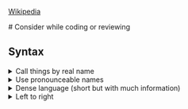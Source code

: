 <p><a href="https://en.wikipedia.org/">Wikipedia</a></p>
# Consider while coding or reviewing

## Syntax
<details>
  <summary>Call things by real name</summary>
  
**Bad**

<p>

```c#
public class Orders
{
    private List<int> _ns;

    public void GetNums(List<int> number)
    {
        _ns = number;
    }
}
```
**Good**

```c#
public class Order
{
    private List<int> _numbers;
    
    public void SetNumbers(List<int> numbers)
    {
        _numbers = numbers;
    }
}
```
</details>

<details>
  <summary>Use pronounceable names</summary>
  
**Bad**

<p>

```c#
public class Employee
{
    public Datetime sWorkDate { get; set; } // what the heck is this
    public Datetime modTime { get; set; } // same here
}


```
**Good**

```c#
public class Employee
{
    public Datetime StartWorkingDate { get; set; }
    public Datetime ModificationTime { get; set; }
}
```
</details>

<details>
  <summary>Dense language (short but with much information)</summary>
  
**Bad**

<p>

```c#
public class Order
{
    private List<int> _orderNumbers;
    
    public void SetOrderNumbers(List<int> orderNumbers)
    {
        _orderNumbers = orderNumbers;
    }
}
```
**Good**

```c#
public class Order
{
    public List<int> Numbers {get; set;}
}
```
</details>

<details>
  <summary>Left to right</summary>
  no horizontal alignment, no pseudo GOTO, no deep nesting which you must read from right to left:  
  **Bad**

<p>

```c#

    public void AddToConsoleInput()
    {
        AddOne(CastValue(ReadFromConsole())))
    }

```

<details>
  <summary>Code/Documenation in englisch</summary>
</details>

* Consider coding style guide of your project see also [C# Code Conventions](https://docs.microsoft.com/de-de/dotnet/csharp/programming-guide/inside-a-program/coding-conventions)  


## Structure

<details>
  <summary>Files, directories and namespaces</summary>
  
  Files and directories should be mirrored in the namespaces.
  Also all Files, directories and namespaces should be mirrored in the structure and names of the test project.

</details>

<details>
  <summary>Order of class members</summary>
  
  The order of the class members should be equal in all files. The order of fields, properties, constructor, public, private etc... Reshaper can refactor your code  automatically.

</details>

<details>
  <summary>Left readability</summary>
  
  **Bad**

<p>

```c#
public Car
{
  public void TireChange(Tire tire)
  {
    var tool = Toolsbox.GetTool();
    var isChanged = tool.TryToChangeTire(tire);
    if(isChanged)
    {
      IsChanged = true;
    }else
    {
      IsChanged = false;
    }
  }
}
```
**Good**

```c#
public Car
{
  public void TireChange()
  {
    TireChangeTool.ChangeTire(_tire);
  }
  
  public bool IsChanged
  {
    get
    {
        if(_tire.IsChanged)
        {
          return true;
        }
        
        return false;
    }
  }
}
```

</details>

<details>
  <summary>Avoid  coupling</summary>
  
  [Couplig](https://en.wikipedia.org/wiki/Coupling_(computer_programming))

</details>

<details>
  <summary>Avoid deep nesting</summary>
  
**Bad**

<p>

```c#
public long Fibonacci(int n)
{
    if (n < 50)
    {
        if (n != 0)
        {
            if (n != 1)
            {
                return Fibonacci(n - 1) + Fibonacci(n - 2);
            }
            else
            {
                return 1;
            }
        }
        else
        {
            return 0;
        }
    }
    else
    {
        throw new System.Exception("Not supported");
    }
}
```
**Good**

```c#
public long Fibonacci(int n)
{
    if (n == 0)
    {
        return 0;
    }

    if (n == 1)
    {
        return 1;
    }

    if (n > 50)
    {
        throw new System.Exception("Not supported");
    }

    return Fibonacci(n - 1) + Fibonacci(n - 2);
}
```
</details>


<details>
  <summary>Avoid hard coded variable annotations inside the code</summary>
  
**Bad**

<p>

```c#
if (user == "admin"){

}
```
**Good**

```c#
const string ADMIN = "Admin"
if (user == ADMIN){
}
```

**Better**
```c#

if (user == UserRoles.Admin.Name) //EnumClass
{
}
```
</details>

<details>
  <summary>Check NULLS at the outside of your code. Better to avoid them beforehand</summary>
  
**Bad**

<p>

```c#
public void CheckInPerson(Person person)
{
    Booker.CheckIn(person.ID);
}
```
**Good**

```c#
public void CheckInPerson(Person person)
{
    if(person == null)
    {
      throw new ArgumentNullException();
    }
    Booker.CheckIn(person.ID);
}
```

**Better**
```c#

public void CheckInPerson(Person person = new Person())
{
    Booker.CheckIn(person.ID);
}
```
</details>


<details>
  <summary>Avoid Side Effects with Layered Architecture</summary>
There are functions with side effects (A side effect could be writing to a file or DB or modifying some global variable).
It is better to seperate them from pure functions. And seperate them to the outside of the architecture (their are the parts
  of the software which is most likely to change).
  
**Bad**
  
<p>

```c#
public void CheckInPerson(Person person)
{
    Booker.CheckIn(person.ID);
    Console.WriteLine(person.ID);
    ...
}
```
</details>

<details>
  <summary>Don't use Singleton Pattern</summary>

    * They are generally used as a global instance.But there hiding dependencies instead of exposing them through interfaces.  
    * Faking them out in tests is not easy  
    * They carry state around for the lifetime of the application (so ordered tests should be nessecary)  

</details>

<details>
  <summary>Avoid more then one parameter</summary>
  
**Bad**
  
<p>

```c#
public void CreateMenu(string title, string body, string buttonText, bool cancellable)
{
    // ...
}
```

**Good**

```c#
public class MenuConfig
{
    public string Title { get; set; }
    public string Body { get; set; }
    public string ButtonText { get; set; }
    public bool Cancellable { get; set; }
}

var config = new MenuConfig
{
    Title = "Foo",
    Body = "Bar",
    ButtonText = "Baz",
    Cancellable = true
};

public void CreateMenu(MenuConfig config)
{
    // ...
}
```
</details>


<details>
  <summary>Use encapsulation</summary>
  
**Bad**
  
<p>

```c#
public class Save
{
    public int Treasure;
}
```

**Good**
  
<p>

```c#
public class Save
{
    public int Treasure {get; }
    public Save(int treasure){
      Treasure = treasure;
    }
}
```

</details>

<details>
  <summary>Use method chaining</summary>
  
[Fluent API](https://de.wikipedia.org/wiki/Fluent_Interface)


</details>


<details>
  <summary>Prefer composition over inheritance</summary>
  
Inheritance couples the code strongly and you can't read it very well.

Only use inheritance when you can reuse much code. Then the code doublication outnumbers the readablility.


</details>


## Design Principles

<details>
  <summary>Single Responsebility</summary>
A function / class should do one thing. Or better: It should have only one reason to change.
  
**Bad**
  
<p>

```c#
public void CheckInPerson(Person person)
{
    Booker.CheckIn(person.ID);
    Payment.CheckCreditCard(person.ID);
    ...
}
```
</details>

<details>
  <summary>Open/Close Principlee</summary>
  
Closed for modifiaction but open for extension
[Example](https://dotnetcoretutorials.com/2019/10/18/solid-in-c-open-closed-principle/)

</details>

<details>
  <summary>Liskov Substitution Principle</summary>
  
If S is a subtype of T, then objects of type T may be replaced with objects of type S (i.e., objects of type S may substitute objects of type T) without altering any of the desirable properties of that program (correctness, task performed, etc.).

**Bad**
  
<p>

```c#
class Rectangle
{
    protected double Width = 0;
    protected double Height = 0;

    public Drawable Render(double area)
    {
        // ...
    }

    public void SetWidth(double width)
    {
        Width = width;
    }

    public void SetHeight(double height)
    {
        Height = height;
    }

    public double GetArea()
    {
        return Width * Height;
    }
}

class Square : Rectangle
{
    public double SetWidth(double width)
    {
        Width = Height = width;
    }

    public double SetHeight(double height)
    {
        Width = Height = height;
    }
}
```

**Good**
  
<p>

```c#
abstract class ShapeBase
{
    protected double Width = 0;
    protected double Height = 0;

    abstract public double GetArea();

    public Drawable Render(double area)
    {
        // ...
    }
}

class Rectangle : ShapeBase
{
    public void SetWidth(double width)
    {
        Width = width;
    }

    public void SetHeight(double height)
    {
        Height = height;
    }

    public double GetArea()
    {
        return Width * Height;
    }
}

class Square : ShapeBase
{
    private double Length = 0;

    public double SetLength(double length)
    {
        Length = length;
    }

    public double GetArea()
    {
        return Math.Pow(Length, 2);
    }
}
```

</details>

<details>
  <summary>Interface Segregation Principle</summary>
Clients should not be forced to depend upon interfaces that they do not use.
  
**Bad**
  
<p>

```c#
public interface IEmployee
{
    void Work();
    void Eat();
}

public class Human : IEmployee
{
    public void Work()
    {
        // ....working
    }

    public void Eat()
    {
        // ...... eating in lunch break
    }
}

public class Robot : IEmployee
{
    public void Work()
    {
        //.... working much more
    }

    public void Eat()
    {
        //.... robot can't eat, but it must implement this method
    }
}
```

**Good**
  
<p>

```c#
public interface IWorkable
{
    void Work();
}

public interface IFeedable
{
    void Eat();
}

public interface IEmployee : IFeedable, IWorkable
{
}

public class Human : IEmployee
{
    public void Work()
    {
        // ....working
    }

    public void Eat()
    {
        //.... eating in lunch break
    }
}

// robot can only work
public class Robot : IWorkable
{
    public void Work()
    {
        // ....working
    }
}
```
</details>


<details>
  <summary>Dependency Inversion Principle</summary>

    High-level modules should not depend on low-level modules. Both should depend on abstractions.
    Abstractions should not depend upon details. Details should depend on abstractions.

  
**Bad**
  
<p>

```c#
public abstract class EmployeeBase
{
    protected virtual void Work()
    {
        // ....working
    }
}

public class Human : EmployeeBase
{
    public override void Work()
    {
        //.... working much more
    }
}

public class Robot : EmployeeBase
{
    public override void Work()
    {
        //.... working much, much more
    }
}

public class Manager
{
    private readonly Robot _robot;
    private readonly Human _human;

    public Manager(Robot robot, Human human)
    {
        _robot = robot;
        _human = human;
    }

    public void Manage()
    {
        _robot.Work();
        _human.Work();
    }
}
```

**Good**
  
<p>

```c#
public interface IEmployee
{
    void Work();
}

public class Human : IEmployee
{
    public void Work()
    {
        // ....working
    }
}

public class Robot : IEmployee
{
    public void Work()
    {
        //.... working much more
    }
}

public class Manager
{
    private readonly IEnumerable<IEmployee> _employees;

    public Manager(IEnumerable<IEmployee> employees)
    {
        _employees = employees;
    }

    public void Manage()
    {
        foreach (var employee in _employees)
        {
            _employee.Work();
        }
    }
}
```
</details>

<details>
  <summary>Don’t repeat yourself (DRY)</summary>
[Don't repeat yourself](https://de.wikipedia.org/wiki/Don%E2%80%99t_repeat_yourself) aber nicht übertreiben https://en.wikipedia.org/wiki/Rule_of_three_(computer_programming)
  
**Bad**
  
<p>

```c#
public List<EmployeeData> ShowDeveloperList(Developers developers)
{
    foreach (var developers in developer)
    {
        var expectedSalary = developer.CalculateExpectedSalary();
        var experience = developer.GetExperience();
        var githubLink = developer.GetGithubLink();
        var data = new[] {
            expectedSalary,
            experience,
            githubLink
        };

        Render(data);
    }
}

public List<ManagerData> ShowManagerList(Manager managers)
{
    foreach (var manager in managers)
    {
        var expectedSalary = manager.CalculateExpectedSalary();
        var experience = manager.GetExperience();
        var githubLink = manager.GetGithubLink();
        var data =
        new[] {
            expectedSalary,
            experience,
            githubLink
        };

        render(data);
    }
}
```

**Good**
  
<p>

```c#
public List<EmployeeData> ShowList(Employee employees)
{
    foreach (var employee in employees)
    {
        render(new[] {
            employee.CalculateExpectedSalary(),
            employee.GetExperience(),
            employee.GetGithubLink()
        });
    }
}
```

<details>
  <summary>Command Querry Seperation</summary>
[CQS](https://de.wikipedia.org/wiki/Command-Query-Separation)

  </details>
  
  <details>
  <summary>Referential transparency</summary>
[referential transparency](https://en.wikipedia.org/wiki/Referential_transparency)

  </details>


</details>
<details>
  <summary>OOP</summary>
Try to [analyse](https://en.wikipedia.org/wiki/Object-oriented_analysis_and_design) and depict [reality](https://de.wikipedia.org/wiki/Fachlichkeit). Additionally some problems can be solved by [Design Patterns](https://en.wikipedia.org/wiki/Software_design_pattern) verwenden.

  Advantages:  
  * Good structure of classes that you no from the domain
  Disadvantages:  
  * Hard to parallise
  * Many bugs through null values and state changes
  * You must use (non domain) design patterns with many classes
  * Not declarive
  
  See: [FizzBuzzEnterprise](https://github.com/EnterpriseQualityCoding/FizzBuzzEnterpriseEdition)
  </details>

<details>
  <summary>Functional Programming</summary>
You can programm functional, means with another declarative [paradigm](https://en.wikipedia.org/wiki/Programming_paradigm) in C#. 
  
  How to:
  * Code in Expressions instead of using loops and if else
  * Pure functions should be seperated from unpure functions (dependency rejection)
  * Data and Methods are stricly seperated
  * Immutable data only
  * No recursion. Use of generators and [takeWhile](https://docs.microsoft.com/de-de/dotnet/api/system.linq.enumerable.takewhile?view=net-5.0)
  * Pipelining
  
  Advantages:  
  * Declarative and dense at highest level
  * Easy to parallise
  * Easy to test (many single functions without side effects)
  * Design Patterns are single liners
 
  Disadvantages:  
  * Sometimes performance
  * High learning curve: Many programmers don't know how to use expressions
  
  </details>

* For more Architecture best practices see [Clean Architecture](https://github.com/thangchung/clean-code-dotnet/blob/master/cheatsheets/Clean-Architecture-V1.0.pdf)

## Concurrency

<details>
  <summary>Use Async await</summary>
  Asynchronus calls are not easy to understand. You should plan this with other team members.
 
 ### Summary of Asynchronous Programming Guidelines

|        Name       |                    Description                    |           Exceptions          |
|-------------------|---------------------------------------------------|-------------------------------|
| Avoid async void  | Prefer async Task methods over async void methods | Event handlers                |
| Async all the way | Don't mix blocking and async code                 | Console main method           |
| Configure context | Use `ConfigureAwait(false)` when you can          | Methods that require con­text  |

### The Async Way of Doing Things

|              To Do This ...              |    Instead of This ...     |       Use This       |
|------------------------------------------|----------------------------|----------------------|
| Retrieve the result of a background task | `Task.Wait or Task.Result` | `await`              |
| Wait for any task to complete            | `Task.WaitAny`             | `await Task.WhenAny` |
| Retrieve the results of multiple tasks   | `Task.WaitAll`             | `await Task.WhenAll` |
| Wait a period of time                    | `Thread.Sleep`             | `await Task.Delay`   |

### Know Your Tools

There's a lot to learn about async and await, and it's natural to get a little
disoriented. Here's a quick reference of solutions to common problems.

**Solutions to Common Async Problems**

|                     Problem                     |                                      Solution                                     |
|-------------------------------------------------|-----------------------------------------------------------------------------------|
| Create a task to execute code                   | `Task.Run` or `TaskFactory.StartNew` (not the `Task` constructor or `Task.Start`) |
| Create a task wrapper for an operation or event | `TaskFactory.FromAsync` or `TaskCompletionSource<T>`                              |
| Support cancellation                            | `CancellationTokenSource` and `CancellationToken`                                 |
| Report progress                                 | `IProgress<T>` and `Progress<T>`                                                  |
| Handle streams of data                          | TPL Dataflow or Reactive Extensions                                               |
| Synchronize access to a shared resource         | `SemaphoreSlim`                                                                   |
| Asynchronously initialize a resource            | `AsyncLazy<T>`                                                                    |
| Async-ready producer/consumer structures        | TPL Dataflow or `AsyncCollection<T>`                                              |

### Async and Await Guidelines

Read the [Task-based Asynchronous Pattern (TAP) document](http://www.microsoft.com/download/en/details.aspx?id=19957).
It is extremely well-written, and includes guidance on API design and the proper
use of async/await (including cancellation and progress reporting).

There are many new await-friendly techniques that should be used instead of the
old blocking techniques. If you have any of these Old examples in your new async
code, you're Doing It Wrong(TM):

|        Old         |                 New                  |                          Description                          |
|--------------------|--------------------------------------|---------------------------------------------------------------|
| `task.Wait`        | `await task`                         | Wait/await for a task to complete                             |
| `task.Result`      | `await task`                         | Get the result of a completed task                            |
| `Task.WaitAny`     | `await Task.WhenAny`                 | Wait/await for one of a collection of tasks to complete       |
| `Task.WaitAll`     | `await Task.WhenAll`                 | Wait/await for every one of a collection of tasks to complete |
| `Thread.Sleep`     | `await Task.Delay`                   | Wait/await for a period of time                               |
| `Task` constructor | `Task.Run` or `TaskFactory.StartNew` | Create a code-based task                                      |
 
 </details> 
 
## Comments


<details>
  <summary>Don't comment out, remove instead</summary>
  
**Bad**
  
<p>

```c#
// Todo: remove
// public void CreateMenu(string title, string body, string buttonText, bool cancellable)
// {
//      
// }
```

</details>

<details>
  <summary>Don't commend code, use descriptive names instead</summary>
  With the exception of commending in xml about public members to enable automated documentation generation.

</details>

## Error Handling

<details>
  <summary>Throw early and catch late</summary>

</details>

<details>
  <summary>Never use throw ex</summary>
  
  **Bad**
  
<p>

```c#
try
{
    // Do something..
}
catch (Exception ex)
{
    // Any action something like roll-back or logging etc.
    throw ex;
}
```

</details>

<details>
  <summary>Don't ignore caught errors</summary>
  
  **Bad**
  
<p>

```c#
try
{
    FunctionThatMightThrow();
}
catch (Exception ex)
{
    // silent exception
}
```

</details>

<details>
  <summary>Keep exception stack trace when rethrowing exceptions</summary>
  C# allows the exception to be rethrown in a catch block using the throw keyword. It is a bad practice to throw a caught exception using throw e;. This statement resets the stack trace. Instead use throw;. This will keep the stack trace and provide a deeper insight about the exception. Another option is to use a custom exception. Simply instantiate a new exception and set its inner exception property to the caught exception with throw new CustomException("some info", e);. Adding information to an exception is a good practice as it will help with debugging. However, if the objective is to log an exception then use throw; to pass the buck to the caller.
  
  **Bad**
  
<p>

```c#
try
{
    FunctionThatMightThrow();
}
catch (Exception ex)
{
    logger.LogInfo(ex);
    throw ex;
}
```

</details>

## Testing

<details>
  <summary>Arrange Act Assert</summary>
    
 
  **Good**
  
<p>

```c#
    [Fact]
    public void Handle30DayMonths()
    {
        //Arrange
        var date = new MyDateTime("1/1/2015");
        
        //Act
        date.AddDays(30);

        //Assert
        Assert.Equal("1/31/2015", date);
    }
```

</details>

<details>
  <summary>Single responsebility in Testing</summary>

  
  **Bad**
  
<p>

```c#
public class MakeDotNetGreatAgainTests
{
    [Fact]
    public void HandleDateBoundaries()
    {
        var date = new MyDateTime("1/1/2015");
        date.AddDays(30);
        Assert.Equal("1/31/2015", date);

        date = new MyDateTime("2/1/2016");
        date.AddDays(28);
        Assert.Equal("02/29/2016", date);

        date = new MyDateTime("2/1/2015");
        date.AddDays(28);
        Assert.Equal("03/01/2015", date);
    }
}
```

  **Good**
  
<p>

```c#
public class MakeDotNetGreatAgainTests
{
    [Fact]
    public void Handle30DayMonths()
    {
        var date = new MyDateTime("1/1/2015");

        date.AddDays(30);

        Assert.Equal("1/31/2015", date);
    }

    [Fact]
    public void HandleLeapYear()
    {
        var date = new MyDateTime("2/1/2016");

        date.AddDays(28);

        Assert.Equal("02/29/2016", date);
    }

    [Fact]
    public void HandleNonLeapYear()
    {
        var date = new MyDateTime("2/1/2015");
        
        date.AddDays(28);

        Assert.Equal("03/01/2015", date);
    }
}
```

</details>

<details>
  <summary>Equivalence partitioningt</summary>
  100% Code coverage is not enough. It is best to have a 100% equivalence partitioning. But sometimes with heavy math it is not easy to accomplish and not possible to know in a not logical programming paradigma. Test also on the minimum and maximum values of value types and with very big objects.
  [Equivalence partitioning](https://en.wikipedia.org/wiki/Equivalence_partitioning)
</details>


<details>
  <summary>Reliabel, independent and well namend</summary>
  Tests should be reliabel](https://de.wikipedia.org/wiki/Reliabilit%C3%A4t). They should be independent of other tests and have a short but descriptive name of which method you use, which outcome you expect and which preconditions are set. One test class should test one class and for every method there should be a region.
</details>


<details>
  <summary>Don't change code to test</summary>
Unless it is adding an interface for [mocking](https://github.com/Moq/moq4/wiki/Quickstart). 
</details>

<details>
  <summary>No voodoo sleeps</summary>

</details>

## Review Tipps
* review also the changelog commentars
* review also tests (do you understand them, is something missing?)
* review also docu
* the one that reviews your code should see it beforehand alone
